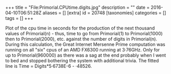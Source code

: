 +++
title = "File:Primorial.CPUtime.digits.jpg"
description = ""
date = 2016-04-10T06:51:28Z
aliases = []
[extra]
id = 20748
[taxonomies]
categories = []
tags = []
+++

Plot of the cpu time in seconds for the production of the next thousand values of Primorial(n) - thus, time to go from Primorial(1) to Primorial(1000) then to Primorial(2000), etc. against the number of digits in Primorial(n).
During this calculation, the Great Internet Mersenne Prime computation was running on all "six" cpus of an AMD FX6300 running at 3·76GHz. Only for up to Primorial(960000) as there was a sag at the end probably when I went to bed and stopped bothering the system with additional trivia. The fitted line is Time = Digits*5·6738E-6 - ·48526.
